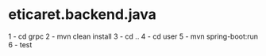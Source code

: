 # eticaret.backend.java
1 - cd grpc
2 - mvn clean install
3 - cd ..
4 - cd user
5 - mvn spring-boot:run
6 - test
